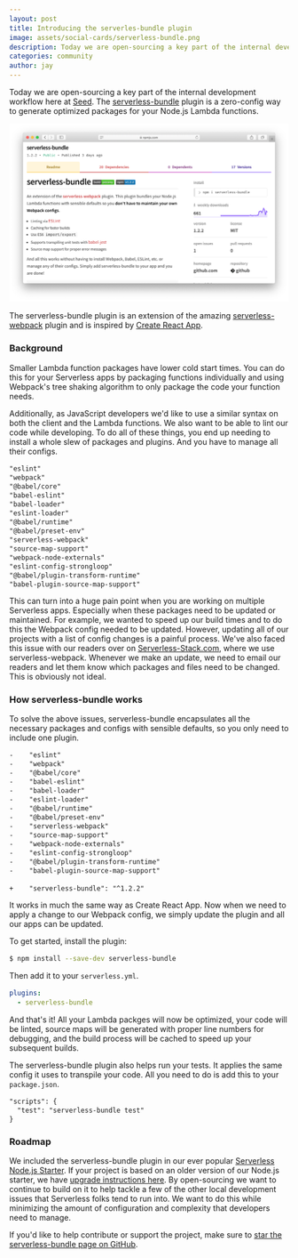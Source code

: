 ```yaml
---
layout: post
title: Introducing the serverles-bundle plugin
image: assets/social-cards/serverless-bundle.png
description: Today we are open-sourcing a key part of the internal development workflow here at Seed. The serverless-bundle plugin is a zero-config way to generate optimized packages for your Node.js Lambda functions.
categories: community
author: jay
---
```


Today we are open-sourcing a key part of the internal development workflow here at [Seed](/). The [serverless-bundle](https://github.com/AnomalyInnovations/serverless-bundle) plugin is a zero-config way to generate optimized packages for your Node.js Lambda functions.

![serverless-bundle plugin npm screenshot](/assets/blog/introducing-the-serverless-bundle-plugin/serverless-bundle-plugin-npm-screenshot.png)

The serverless-bundle plugin is an extension of the amazing [serverless-webpack](https://github.com/serverless-heaven/serverless-webpack) plugin and is inspired by [Create React App](https://www.github.com/facebook/create-react-app).

### Background

Smaller Lambda function packages have lower cold start times. You can do this for your Serverless apps by packaging functions individually and using Webpack's tree shaking algorithm to only package the code your function needs.

Additionally, as JavaScript developers we'd like to use a similar syntax on both the client and the Lambda functions. We also want to be able to lint our code while developing. To do all of these things, you end up needing to install a whole slew of packages and plugins. And you have to manage all their configs.

```
"eslint"
"webpack"
"@babel/core"
"babel-eslint"
"babel-loader"
"eslint-loader"
"@babel/runtime"
"@babel/preset-env"
"serverless-webpack"
"source-map-support"
"webpack-node-externals"
"eslint-config-strongloop"
"@babel/plugin-transform-runtime"
"babel-plugin-source-map-support"
```

This can turn into a huge pain point when you are working on multiple Serverless apps. Especially when these packages need to be updated or maintained. For example, we wanted to speed up our build times and to do this the Webpack config needed to be updated. However, updating all of our projects with a list of config changes is a painful process. We've also faced this issue with our readers over on [Serverless-Stack.com](https://serverless-stack.com), where we use serverless-webpack. Whenever we make an update, we need to email our readers and let them know which packages and files need to be changed. This is obviously not ideal.

### How serverless-bundle works

To solve the above issues, serverless-bundle encapsulates all the necessary packages and configs with sensible defaults, so you only need to include one plugin.

```
-    "eslint"
-    "webpack"
-    "@babel/core"
-    "babel-eslint"
-    "babel-loader"
-    "eslint-loader"
-    "@babel/runtime"
-    "@babel/preset-env"
-    "serverless-webpack"
-    "source-map-support"
-    "webpack-node-externals"
-    "eslint-config-strongloop"
-    "@babel/plugin-transform-runtime"
-    "babel-plugin-source-map-support"

+    "serverless-bundle": "^1.2.2"
```

It works in much the same way as Create React App. Now when we need to apply a change to our Webpack config, we simply update the plugin and all our apps can be updated.

To get started, install the plugin:

``` bash
$ npm install --save-dev serverless-bundle
```

Then add it to your `serverless.yml`.

``` yaml
plugins:
  - serverless-bundle
```

And that's it! All your Lambda packges will now be optimized, your code will be linted, source maps will be generated with proper line numbers for debugging, and the build process will be cached to speed up your subsequent builds.

The serverless-bundle plugin also helps run your tests. It applies the same config it uses to transpile your code. All you need to do is add this to your `package.json`.

```
"scripts": {
  "test": "serverless-bundle test"
}
```

### Roadmap

We included the serverless-bundle plugin in our ever popular [Serverless Node.js Starter](https://github.com/AnomalyInnovations/serverless-nodejs-starter). If your project is based on an older version of our Node.js starter, we have [upgrade instructions here](https://github.com/AnomalyInnovations/serverless-nodejs-starter/releases/tag/v2.0). By open-sourcing we want to continue to build on it to help tackle a few of the other local development issues that Serverless folks tend to run into. We want to do this while minimizing the amount of configuration and complexity that developers need to manage.

If you'd like to help contribute or support the project, make sure to [star the serverless-bundle page on GitHub](https://github.com/AnomalyInnovations/serverless-bundle).
